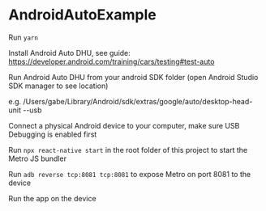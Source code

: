 # AndroidAutoExample

Run `yarn`

Install Android Auto DHU, see guide: https://developer.android.com/training/cars/testing#test-auto

Run Android Auto DHU from your android SDK folder (open Android Studio SDK manager to see location)

e.g. /Users/gabe/Library/Android/sdk/extras/google/auto/desktop-head-unit --usb

Connect a physical Android device to your computer, make sure USB Debugging is enabled first

Run `npx react-native start` in the root folder of this project to start the Metro JS bundler

Run `adb reverse tcp:8081 tcp:8081` to expose Metro on port 8081 to the device

Run the app on the device